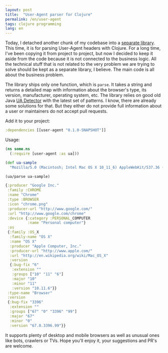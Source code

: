 ```yaml
---
layout: post
title:  "User-Agent parser for Clojure"
permalink: /en/user-agent
tags: clojure programming
lang: en
---
```


[user-agent]: https://github.com/igrishaev/user-agent

[uadetector]: http://uadetector.sourceforge.net/

Today, I detached another chunk of my codebase into a [separate library][user-agent]. This time, it is for parsing User-Agent headers with Clojure. For a long time, I've been copying it from project to project, but now I decided to keep it aside from the code because it is not connected to the business logic. All the technical stuff that is not related to the very problem we are trying to solve should be kept as a separate library, I believe. The main code is all about the business problem.

The library ships only one function, which is `parse`. It takes a string and returns a detailed map with information about the browser's type, its version, manufacturer, operating system, etc. The library relies on good old Java [UA Detector][uadetector] with the latest set of patterns. I know, there are already some solutions for that. But they either do not provide full information about a user or maintainers do not accept pull requests.

Add it to your project:

~~~clojure
:dependencies [[user-agent "0.1.0-SNAPSHOT"]]
~~~

Usage:

~~~clojure
(ns some.ns
  (:require [user-agent :as ua]))

(def ua-sample
  "Mozilla/5.0 (Macintosh; Intel Mac OS X 10_11_6) AppleWebKit/537.36 (KHTML, like Gecko) Chrome/67.0.3396.99 Safari/537.36")

(ua/parse ua-sample)

{:producer "Google Inc."
 :family :CHROME
 :name "Chrome"
 :type :BROWSER
 :icon "chrome.png"
 :producer-url "http://www.google.com/"
 :url "http://www.google.com/chrome"
 :device {:category :PERSONAL_COMPUTER
          :name "Personal computer"}
 :os
 {:family :OS_X
  :family-name "OS X"
  :name "OS X"
  :producer "Apple Computer, Inc."
  :producer-url "http://www.apple.com/"
  :url "http://en.wikipedia.org/wiki/Mac_OS_X"
  :version
  {:bug-fix "6"
   :extension ""
   :groups ["10" "11" "6"]
   :major "10"
   :minor "11"
   :version "10.11.6"}}
 :type-name "Browser"
 :version
 {:bug-fix "3396"
  :extension ""
  :groups ["67" "0" "3396" "99"]
  :major "67"
  :minor "0"
  :version "67.0.3396.99"}}
~~~

It supports plenty of desktop and mobile browsers as well as unusual ones like bots, crawlers or TVs. Hope you'll enjoy it, your suggestions and PR's are welcome.
